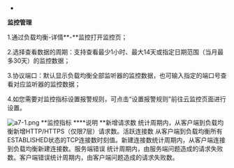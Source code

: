 * 
**监控管理**

1.通过负载均衡-详情**-**监控打开监控页；

2.选择查看数据的周期：支持查看最少1小时、最大14天或指定日期范围（当月最多30天）的监控数据；

3.协议端口：默认显示负载均衡全部监听器的监控数据，也可输入指定的端口号查看对应监听器的监控数据；

4.如您需要对监控指标设置报警规则，可点击“设置报警规则”前往云监控页面进行设置。

![a7-1.png](https://img1.jcloudcs.com/cms/084feec2-cf9b-4cc0-835b-19eea374ec9e20180629022909.png)
**监控指标
****说明
**新增请求数
统计周期内，从客户端到负载均衡新增HTTP/HTTPS（仅限7层）请求数。活跃连接数
从客户端到负载均衡所有ESTABLISHED状态的TCP连接数时刻值。新建连接数统计周期内，从客户端连接到负载均衡新建连接数。服务端错误
统计周期内，由服务端问题造成的请求失败数。客户端错误统计周期内，由客户端问题造成的请求失败数。